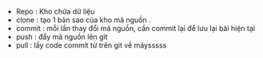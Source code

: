 - Repo : Kho chứa dữ liệu
- clone : tạo 1 bản sao của kho mã nguồn .
- commit : mỗi lần thay đổi mã nguồn, cần commit lại để lưu lại bài hiện tại
- push : đẩy mã nguồn lên git 
- pull : lấy code commit từ trên git về máysssss